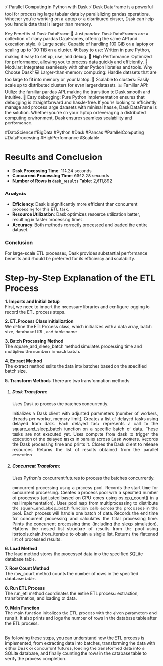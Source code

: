⚡️ Parallel Computing in Python with Dask ⚡️
Dask DataFrame is a powerful tool for processing large tabular data by parallelizing pandas operations. Whether you're working on a laptop or a distributed cluster, Dask can help you handle data that is larger than memory.

Key Benefits of Dask DataFrame
🐼 Just pandas: Dask DataFrames are a collection of many pandas DataFrames, offering the same API and execution style.
🌐 Large scale: Capable of handling 100 GiB on a laptop or scaling up to 100 TiB on a cluster.
🛠️ Easy to use: Written in pure Python, making it easy to set up, use, and debug.
🚀 High Performance: Optimized for performance, allowing you to process data quickly and efficiently.
🧩 Modular: Integrates seamlessly with other Python libraries and tools.
Why Choose Dask?
💻 Larger-than-memory computing: Handle datasets that are too large to fit into memory on your laptop.
🏢 Scalable to clusters: Easily scale up to distributed clusters for even larger datasets.
📊 Familiar API: Utilize the familiar pandas API, making the transition to Dask smooth and intuitive.
🔧 Easy debugging: Pure Python implementation ensures that debugging is straightforward and hassle-free.
If you're looking to efficiently manage and process large datasets with minimal hassle, Dask DataFrame is the solution. Whether you're on your laptop or leveraging a distributed computing environment, Dask ensures seamless scalability and performance.

#DataScience #BigData #Python #Dask #Pandas #ParallelComputing #DataProcessing #HighPerformance #Scalable


# Results and Conclusion

- **Dask Processing Time**: 114.24 seconds
- **Concurrent Processing Time**: 6562.28 seconds
- **Number of Rows in `dask_results` Table**: 2,611,892

### Analysis
- **Efficiency**: Dask is significantly more efficient than concurrent processing for this ETL task.
- **Resource Utilization**: Dask optimizes resource utilization better, resulting in faster processing times.
- **Accuracy**: Both methods correctly processed and loaded the entire dataset.

### Conclusion
For large-scale ETL processes, Dask provides substantial performance benefits and should be preferred for its efficiency and scalability.

# Step-by-Step Explanation of the ETL Process
**1. Imports and Initial Setup**
<br>First, we need to import the necessary libraries and configure logging to record the ETL process steps.

**2. ETLProcess Class Initialization**
<br>We define the ETLProcess class, which initializes with a data array, batch size, database URL, and table name.

**3. Batch Processing Method**
<br>The square_and_sleep_batch method simulates processing time and multiplies the numbers in each batch.

**4. Extract Method**
<br>The extract method splits the data into batches based on the specified batch size.

**5. Transform Methods**
There are two transformation methods:
<ol><li><h5>Dask Transform:</h5>Uses Dask to process the batches concurrently.
<p align=justify>Initializes a Dask client with adjusted parameters (number of workers, threads per worker, memory limit). 
Creates a list of delayed tasks using delayed from dask. 
Each delayed task represents a call to the square_and_sleep_batch function on a specific batch of data.
These tasks are not executed yet. 
Uses compute from dask to trigger the execution of the delayed tasks in parallel across Dask workers. Records the Dask processing time and prints it. Closes the Dask client to release resources. Returns the list of results obtained from the parallel execution.</p>     
<li><h5>Concurrent Transform:</h5> Uses Python's concurrent futures to process the batches concurrently. 
<p align=justify> concurrent processing using a process pool. Records the start time for concurrent processing.
Creates a process pool with a specified number of processes (adjusted based on CPU cores using os.cpu_count() in a 
real implementation). Uses pool.map from multiprocessing to distribute the square_and_sleep_batch function calls
across the processes in the pool. Each process will handle one batch of data. Records the end time for concurrent processing 
and calculates the total processing time. Prints the concurrent processing time (including the sleep simulation).
Flattens the nested list structure of results from the pool using itertools.chain.from_iterable to obtain a single list. 
Returns the flattened list of processed results. </ol>   </p>  

**6. Load Method**
<br>The load method stores the processed data into the specified SQLite database table.

**7. Row Count Method**
<br>The row_count method counts the number of rows in the specified database table.

**8. Run ETL Process**
<br>The run_etl method coordinates the entire ETL process: extraction, transformation, and loading of data.
    
**9. Main Function**
<br>The main function initializes the ETL process with the given parameters and runs it. It also prints and logs the number of rows in the database table after the ETL process.

<br>By following these steps, you can understand how the ETL process is implemented, from extracting data into batches, transforming the data with either Dask or concurrent futures, loading the transformed data into a SQLite database, and finally counting the rows in the database table to verify the process completion.
